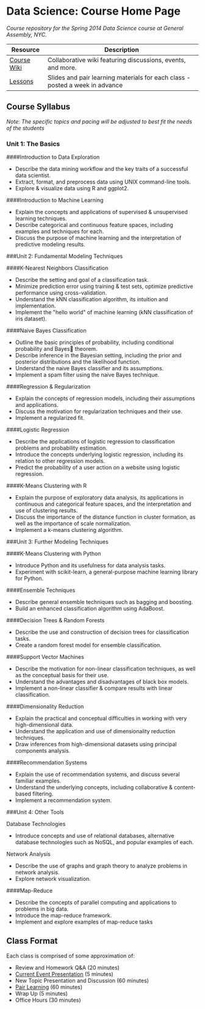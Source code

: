Data Science: Course Home Page
==============================
_Course repository for the Spring 2014 Data Science course at General Assembly, NYC._

Resource | Description  
---- | -----------
[Course Wiki](https://github.com/datadave/GADS9-NYC-Spring2014/wiki) | Collaborative wiki featuring discussions, events, and more. 
[Lessons](lessons) | Slides and pair learning materials for each class - posted a week in advance


## Course Syllabus

_Note: The specific topics and pacing will be adjusted to best fit the needs of the students_

### Unit 1: The Basics

####Introduction to Data Exploration

*   Describe the data mining workflow and the key traits of a successful data scientist.
*   Extract, format, and preprocess data using UNIX command-line tools.
*   Explore & visualize data using R and ggplot2.

####Introduction to Machine Learning

*   Explain the concepts and applications of supervised & unsupervised learning techniques.
*   Describe categorical and continuous feature spaces, including examples and techniques for each.
*   Discuss the purpose of machine learning and the interpretation of predictive modeling results.

###Unit 2: Fundamental Modeling Techniques

####K-Nearest Neighbors Classification

*   Describe the setting and goal of a classification task.
*   Minimize prediction error using training & test sets, optimize predictive performance using cross-validation.
*   Understand the kNN classification algorithm, its intuition and implementation.
*   Implement the "hello world" of machine learning (kNN classification of iris dataset).

####Naive Bayes Classification

*   Outline the basic principles of probability, including conditional probability and Bayes theorem.
*   Describe inference in the Bayesian setting, including the prior and posterior distributions and the likelihood function.
*   Understand the naive Bayes classifier and its assumptions.
*   Implement a spam filter using the naive Bayes technique.

####Regression & Regularization

*   Explain the concepts of regression models, including their assumptions and applications.
*   Discuss the motivation for regularization techniques and their use.
*   Implement a regularized fit.

####Logistic Regression

*   Describe the applications of logistic regression to classification problems and probability estimation.
*   Introduce the concepts underlying logistic regression, including its relation to other regression models.
*   Predict the probability of a user action on a website using logistic regression.

####K-Means Clustering with R

*   Explain the purpose of exploratory data analysis, its applications in continuous and categorical feature spaces, and the interpretation and use of clustering results.
*   Discuss the importance of the distance function in cluster formation, as well as the importance of scale normalization.
*   Implement a k-means clustering algorithm.

###Unit 3: Further Modeling Techniques

####K-Means Clustering with Python

*   Introduce Python and its usefulness for data analysis tasks.
*   Experiment with scikit-learn, a general-purpose machine learning library for Python.

####Ensemble Techniques

*   Describe general ensemble techniques such as bagging and boosting.
*   Build an enhanced classification algorithm using AdaBoost.

####Decision Trees & Random Forests

*   Describe the use and construction of decision trees for classification tasks.
*   Create a random forest model for ensemble classification.

####Support Vector Machines

*   Describe the motivation for non-linear classification techniques, as well as the conceptual basis for their use.
*   Understand the advantages and disadvantages of black box models.
*   Implement a non-linear classifier & compare results with linear classification.

####Dimensionality Reduction

*   Explain the practical and conceptual difficulties in working with very high-dimensional data.
*   Understand the application and use of dimensionality reduction techniques.
*   Draw inferences from high-dimensional datasets using principal components analysis.

####Recommendation Systems

*   Explain the use of recommendation systems, and discuss several familiar examples.
*   Understand the underlying concepts, including collaborative & content-based filtering.
*   Implement a recommendation system.

###Unit 4: Other Tools

Database Technologies

*   Introduce concepts and use of relational databases, alternative database technologies such as NoSQL, and popular examples of each.

Network Analysis

*   Describe the use of graphs and graph theory to analyze problems in network analysis.
*   Explore network visualization.

####Map-Reduce

*   Describe the concepts of parallel computing and applications to problems in big data.
*   Introduce the map-reduce framework.
*   Implement and explore examples of map-reduce tasks

## Class Format
Each class is comprised of some approximation of:

* Review and Homework Q&A (20 minutes)
* [Current Event Presentation](about_the_course/current_event_presentation) (5 minutes)
* New Topic Presentation and Discussion (60 minutes)
* [Pair Learning](about_the_course/pair_learning) (60 minutes)
* Wrap Up (5 minutes)
* Office Hours (30 minutes)

